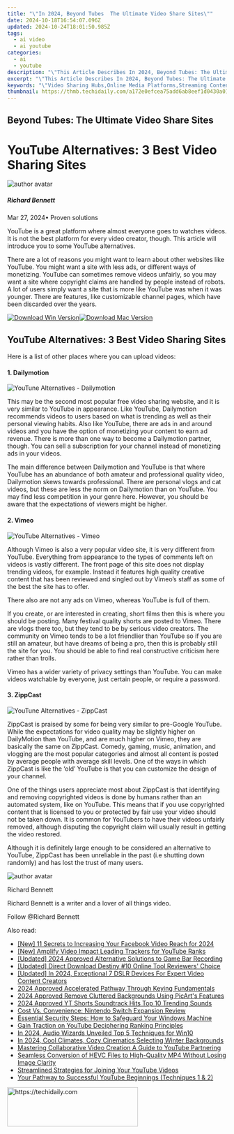 ```yaml
---
title: "\"In 2024, Beyond Tubes  The Ultimate Video Share Sites\""
date: 2024-10-18T16:54:07.096Z
updated: 2024-10-24T18:01:50.985Z
tags:
  - ai video
  - ai youtube
categories:
  - ai
  - youtube
description: "\"This Article Describes In 2024, Beyond Tubes: The Ultimate Video Share Sites\""
excerpt: "\"This Article Describes In 2024, Beyond Tubes: The Ultimate Video Share Sites\""
keywords: "\"Video Sharing Hubs,Online Media Platforms,Streaming Content Hubs,Share Vids Unlimited,Multimedia Distribution,Video Exchange Sites,Cross-Platform Shareers\""
thumbnail: https://thmb.techidaily.com/a172e0efcea75add6ab8eef1d0430a010e6f31545b8fd2ecff1c5ec11c0e45ff.png
---
```


## Beyond Tubes: The Ultimate Video Share Sites

# YouTube Alternatives: 3 Best Video Sharing Sites

![author avatar](https://images.wondershare.com/filmora/article-images/richard-bennett.jpg)

##### Richard Bennett

 Mar 27, 2024• Proven solutions

YouTube is a great platform where almost everyone goes to watches videos. It is not the best platform for every video creator, though. This article will introduce you to some YouTube alternatives.

There are a lot of reasons you might want to learn about other websites like YouTube. You might want a site with less ads, or different ways of monetizing. YouTube can sometimes remove videos unfairly, so you may want a site where copyright claims are handled by people instead of robots. A lot of users simply want a site that is more like YouTube was when it was younger. There are features, like customizable channel pages, which have been discarded over the years.

[![Download Win Version](https://images.wondershare.com/filmora/guide/download-btn-win.jpg)](https://tools.techidaily.com/wondershare/filmora/download/)[![Download Mac Version](https://images.wondershare.com/filmora/guide/download-btn-mac.jpg)](https://tools.techidaily.com/wondershare/filmora/download/)

## YouTube Alternatives: 3 Best Video Sharing Sites

Here is a list of other places where you can upload videos:

#### 1\. Dailymotion

![YouTune Alternatives - Dailymotion](https://images.wondershare.com/filmora/article-images/alternatives-dailymotion.JPG)

This may be the second most popular free video sharing website, and it is very similar to YouTube in appearance. Like YouTube, Dailymotion recommends videos to users based on what is trending as well as their personal viewing habits. Also like YouTube, there are ads in and around videos and you have the option of monetizing your content to earn ad revenue. There is more than one way to become a Dailymotion partner, though. You can sell a subscription for your channel instead of monetizing ads in your videos.

The main difference between Dailymotion and YouTube is that where YouTube has an abundance of both amateur and professional quality video, Dailymotion skews towards professional. There are personal vlogs and cat videos, but these are less the norm on Dailymotion than on YouTube. You may find less competition in your genre here. However, you should be aware that the expectations of viewers might be higher.

#### 2\. Vimeo

![YouTube Alternatives - Vimeo](https://images.wondershare.com/filmora/article-images/alternative-vimeo.JPG)

Although Vimeo is also a very popular video site, it is very different from YouTube. Everything from appearance to the types of comments left on videos is vastly different. The front page of this site does not display trending videos, for example. Instead it features high quality creative content that has been reviewed and singled out by Vimeo’s staff as some of the best the site has to offer.

There also are not any ads on Vimeo, whereas YouTube is full of them.

If you create, or are interested in creating, short films then this is where you should be posting. Many festival quality shorts are posted to Vimeo. There are vlogs there too, but they tend to be by serious video creators. The community on Vimeo tends to be a lot friendlier than YouTube so if you are still an amateur, but have dreams of being a pro, then this is probably still the site for you. You should be able to find real constructive criticism here rather than trolls.

Vimeo has a wider variety of privacy settings than YouTube. You can make videos watchable by everyone, just certain people, or require a password.

#### 3\. ZippCast

![YouTune Alternatives - ZippCast](https://images.wondershare.com/filmora/article-images/alternatives-zippcast.JPG)

ZippCast is praised by some for being very similar to pre-Google YouTube. While the expectations for video quality may be slightly higher on DailyMotion than YouTube, and are much higher on Vimeo, they are basically the same on ZippCast. Comedy, gaming, music, animation, and vlogging are the most popular categories and almost all content is posted by average people with average skill levels. One of the ways in which ZippCast is like the ‘old’ YouTube is that you can customize the design of your channel.

One of the things users appreciate most about ZippCast is that identifying and removing copyrighted videos is done by humans rather than an automated system, like on YouTube. This means that if you use copyrighted content that is licensed to you or protected by fair use your video should not be taken down. It is common for YouTubers to have their videos unfairly removed, although disputing the copyright claim will usually result in getting the video restored.

Although it is definitely large enough to be considered an alternative to YouTube, ZippCast has been unreliable in the past (i.e shutting down randomly) and has lost the trust of many users.

![author avatar](https://images.wondershare.com/filmora/article-images/richard-bennett.jpg)

Richard Bennett

Richard Bennett is a writer and a lover of all things video.

Follow @Richard Bennett

<ins class="adsbygoogle"
      style="display:block"
      data-ad-client="ca-pub-7571918770474297"
      data-ad-slot="8358498916"
      data-ad-format="auto"
      data-full-width-responsive="true"></ins>

<span class="atpl-alsoreadstyle">Also read:</span>
<div><ul>
<li><a href="https://facebook-video-recording.techidaily.com/new-11-secrets-to-increasing-your-facebook-video-reach-for-2024/"><u>[New] 11 Secrets to Increasing Your Facebook Video Reach for 2024</u></a></li>
<li><a href="https://youtube-videos.techidaily.com/new-amplify-video-impact-leading-trackers-for-youtube-ranks/"><u>[New] Amplify Video Impact Leading Trackers for YouTube Ranks</u></a></li>
<li><a href="https://desktop-recording.techidaily.com/updated-2024-approved-alternative-solutions-to-game-bar-recording/"><u>[Updated] 2024 Approved Alternative Solutions to Game Bar Recording</u></a></li>
<li><a href="https://youtube-videos.techidaily.com/updated-direct-download-destiny-10-online-tool-reviewers-choice/"><u>[Updated] Direct Download Destiny #10 Online Tool Reviewers' Choice</u></a></li>
<li><a href="https://youtube-tips.techidaily.com/ed-in-2024-exceptional-7-dslr-devices-for-expert-video-content-creators/"><u>[Updated] In 2024, Exceptional 7 DSLR Devices For Expert Video Content Creators</u></a></li>
<li><a href="https://youtube-videos.techidaily.com/2024-approved-accelerated-pathway-through-keying-fundamentals/"><u>2024 Approved Accelerated Pathway Through Keying Fundamentals</u></a></li>
<li><a href="https://article-files.techidaily.com/2024-approved-remove-cluttered-backgrounds-using-picarts-features/"><u>2024 Approved Remove Cluttered Backgrounds Using PicArt's Features</u></a></li>
<li><a href="https://youtube-web.techidaily.com/approved-yt-shorts-soundtrack-hits-top-10-trending-sounds/"><u>2024 Approved YT Shorts Soundtrack Hits Top 10 Trending Sounds</u></a></li>
<li><a href="https://games-able.techidaily.com/cost-vs-convenience-nintendo-switch-expansion-review/"><u>Cost Vs. Convenience: Nintendo Switch Expansion Review</u></a></li>
<li><a href="https://win-forum.techidaily.com/essential-security-steps-how-to-safeguard-your-windows-machine/"><u>Essential Security Steps: How to Safeguard Your Windows Machine</u></a></li>
<li><a href="https://youtube-videos.techidaily.com/gain-traction-on-youtube-deciphering-ranking-principles/"><u>Gain Traction on YouTube Deciphering Ranking Principles</u></a></li>
<li><a href="https://extra-tips.techidaily.com/in-2024-audio-wizards-unveiled-top-5-techniques-for-win10/"><u>In 2024, Audio Wizards Unveiled Top 5 Techniques for Win10</u></a></li>
<li><a href="https://youtube-videos.techidaily.com/in-2024-cool-climates-cozy-cinematics-selecting-winter-backgrounds/"><u>In 2024, Cool Climates, Cozy Cinematics Selecting Winter Backgrounds</u></a></li>
<li><a href="https://youtube-videos.techidaily.com/mastering-collaborative-video-creation-a-guide-to-youtube-partnering/"><u>Mastering Collaborative Video Creation A Guide to YouTube Partnering</u></a></li>
<li><a href="https://some-guidance.techidaily.com/seamless-conversion-of-hevc-files-to-high-quality-mp4-without-losing-image-clarity/"><u>Seamless Conversion of HEVC Files to High-Quality MP4 Without Losing Image Clarity</u></a></li>
<li><a href="https://youtube-videos.techidaily.com/streamlined-strategies-for-joining-your-youtube-videos/"><u>Streamlined Strategies for Joining Your YouTube Videos</u></a></li>
<li><a href="https://youtube-videos.techidaily.com/your-pathway-to-successful-youtube-beginnings-techniques-1-and-2/"><u>Your Pathway to Successful YouTube Beginnings (Techniques 1 & 2)</u></a></li>
</ul></div>

<!-- affiliate ads begin -->
<a href="https://aligracehair.sjv.io/c/5597632/1938677/19272" target="_top" id="1938677">
  <img src="//a.impactradius-go.com/display-ad/19272-1938677" border="0" alt="https://techidaily.com" width="300" height="90"/>
</a>
<img height="0" width="0" src="https://aligracehair.sjv.io/i/5597632/1938677/19272" style="position:absolute;visibility:hidden;" border="0" />
<!-- affiliate ads end -->

